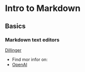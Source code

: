 # Intro to Markdown
## Basics
### Markdown text editors

[Dillinger](https://dillinger.io/)

- Find mor infor on:
-   [OpenAI](https://www.openai.com)
